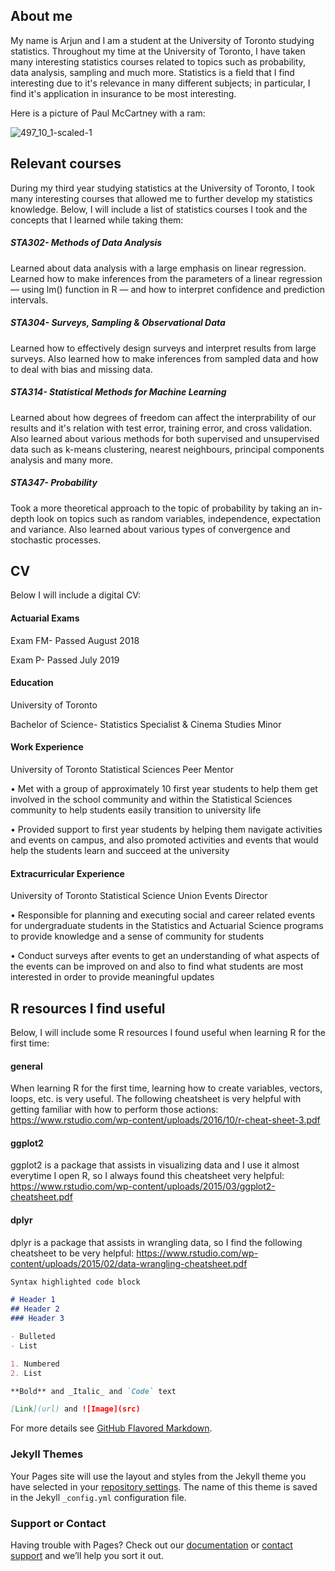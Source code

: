 ## About me 

My name is Arjun and I am a student at the University of Toronto studying statistics. Throughout my time at the University of Toronto, I have taken many interesting statistics courses related to topics such as probability, data analysis, sampling and much more. Statistics is a field that I find interesting due to it's relevance in many different subjects; in particular, I find it's application in insurance to be most interesting.

Here is a picture of Paul McCartney with a ram:

![497_10_1-scaled-1](https://user-images.githubusercontent.com/71524389/113047849-d4a65500-916f-11eb-82a8-415d10098e3d.jpg)

## Relevant courses 

During my third year studying statistics at the University of Toronto, I took many interesting courses that allowed me to further develop my statistics knowledge. Below, I will include a list of statistics courses I took and the concepts that I learned while taking them:

##### STA302- Methods of Data Analysis 

Learned about data analysis with a large emphasis on linear regression. Learned how to make inferences from the parameters of a linear regression — using lm() function in R — and how to interpret confidence and prediction intervals. 

##### STA304- Surveys, Sampling & Observational Data

Learned how to effectively design surveys and interpret results from large surveys. Also learned how to make inferences from sampled data and how to deal with bias and missing data. 

##### STA314- Statistical Methods for Machine Learning 

Learned about how degrees of freedom can affect the interprability of our results and it's relation with test error, training error, and cross validation. Also learned about various methods for both supervised and unsupervised data such as k-means clustering, nearest neighbours, principal components analysis and many more.

##### STA347- Probability 

Took a more theoretical approach to the topic of probability by taking an in-depth look on topics such as random variables, independence, expectation and variance. Also learned about various types of convergence and stochastic processes.  

## CV 

Below I will include a digital CV: 

#### Actuarial Exams 

Exam FM- Passed August 2018

Exam P- Passed July 2019 

#### Education 

University of Toronto 

Bachelor of Science- Statistics Specialist & Cinema Studies Minor

#### Work Experience 

University of Toronto Statistical Sciences Peer Mentor

• Met with a group of approximately 10 first year students to help them get involved in the school community and within the Statistical Sciences community to help students easily transition to university life

• Provided support to first year students by helping them navigate activities and events on campus, and also promoted activities and events that would help the students learn and succeed at the university

#### Extracurricular Experience 

University of Toronto Statistical Science Union Events Director

• Responsible for planning and executing social and career related events for undergraduate students in the Statistics and Actuarial Science programs to provide knowledge and a sense of community for students

• Conduct surveys after events to get an understanding of what aspects of the events can be improved on and also to find what students are most interested in order to provide meaningful updates



## R resources I find useful 

Below, I will include some R resources I found useful when learning R for the first time: 

#### general

When learning R for the first time, learning how to create variables, vectors, loops, etc. is very useful. The following cheatsheet is very helpful with getting familiar with how to perform those actions: https://www.rstudio.com/wp-content/uploads/2016/10/r-cheat-sheet-3.pdf

#### ggplot2 

ggplot2 is a package that assists in visualizing data and I use it almost everytime I open R, so I always found this cheatsheet very helpful: https://www.rstudio.com/wp-content/uploads/2015/03/ggplot2-cheatsheet.pdf

#### dplyr

dplyr is a package that assists in wrangling data, so I find the following cheatsheet to be very helpful: https://www.rstudio.com/wp-content/uploads/2015/02/data-wrangling-cheatsheet.pdf


```markdown
Syntax highlighted code block

# Header 1
## Header 2
### Header 3

- Bulleted
- List

1. Numbered
2. List

**Bold** and _Italic_ and `Code` text

[Link](url) and ![Image](src)
```

For more details see [GitHub Flavored Markdown](https://guides.github.com/features/mastering-markdown/).

### Jekyll Themes

Your Pages site will use the layout and styles from the Jekyll theme you have selected in your [repository settings](https://github.com/arjundhatt/arjundhatt.github.io/settings). The name of this theme is saved in the Jekyll `_config.yml` configuration file.

### Support or Contact

Having trouble with Pages? Check out our [documentation](https://docs.github.com/categories/github-pages-basics/) or [contact support](https://support.github.com/contact) and we’ll help you sort it out.
